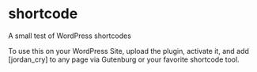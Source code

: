 # shortcode
A small test of WordPress shortcodes

To use this on your WordPress Site, upload the plugin, activate it, and add [jordan_cry] to any page via Gutenburg or your favorite shortcode tool. 
